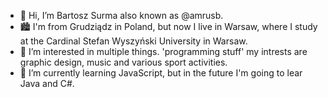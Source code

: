 - 👋 Hi, I’m Bartosz Surma also known as @amrusb.
- 🏙️ I'm from Grudziądz in Poland, but now I live in Warsaw, where I study at the Cardinal Stefan Wyszyński University in Warsaw.
- 👀 I’m interested in multiple things. 'programming stuff' my intrests are graphic design, music and various sport activities.
- 🌱 I’m currently learning JavaScript, but in the future I'm going to lear Java and C#.
